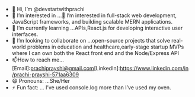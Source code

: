 - 👋 Hi, I’m @devstartwithprachi
- 👀 I’m interested in ...👀 I’m interested in full-stack web development, JavaScript frameworks, and building scalable MERN applications.
- 🌱 I’m currently learning ...APIs,React.js for developing interactive user interfaces.
- 💞️ I’m looking to collaborate on ...open-source projects that solve real-world problems in education and healthcare,early-stage startup MVPs where I can own both the React front end and the Node/Express API
- 📫How to reach me...[Email]:prachiprayshi@gmail.com[LinkedIn]:https://www.linkedin.com/in/prachi-prayshi-571aa6309
- 😄 Pronouns: ...She/Her
- ⚡ Fun fact: ... I’ve used console.log more than I’ve used my oven.

<!---
devstartwithprachi/devstartwithprachi is a ✨ special ✨ repository because its `README.md` (this file) appears on your GitHub profile.
You can click the Preview link to take a look at your changes.
--->
